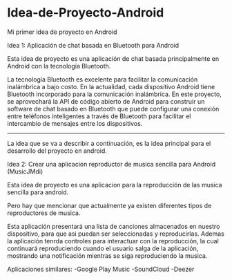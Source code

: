 # Idea-de-Proyecto-Android

Mi primer idea de proyecto en Android

Idea 1: Aplicación de chat basada en Bluetooth para Android

Esta idea de proyecto es una aplicación de chat basada principalmente en Android con la tecnología Bluetooth.

La tecnología Bluetooth es excelente para facilitar la comunicación inalámbrica a bajo costo. En la actualidad, cada dispositivo Android tiene Bluetooth incorporado para la comunicación inalámbrica. En este proyecto, se aprovechará la API de código abierto de Android para construir un software de chat basado en Bluetooth que puede configurar una conexión entre teléfonos inteligentes a través de Bluetooth para facilitar el intercambio de mensajes entre los dispositivos.
___________________________________________________________________________
La idea que se va a describir a continuación, es la idea principal para el desarrollo del proyecto en android.

Idea 2: Crear una aplicacion reproductor de musica sencilla para Android (MusicJMdi)

Esta idea de proyecto es una aplicacion para la reproducción de las musica sencilla para android.

Pero hay que mencionar que actualmente ya existen diferentes tipos de reproductores de musica.

Esta aplicación presentará una lista de canciones almacenados en nuestro dispositivo, para que asi puedan ser seleccionadas y reproducirlas. Ademas la aplicación tenrda controles para interactuar con la reproducción, la cual continuará reproduciendo cuando el usuario salga de la aplicación, mostrando una notificación mientras se siga reproduciendo la musica.

Aplicaciones similares:
-Google Play Music
-SoundCloud
-Deezer
